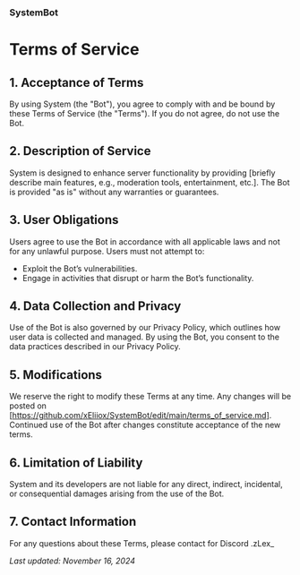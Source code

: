 ### SystemBot

# Terms of Service

## 1. Acceptance of Terms
By using System (the "Bot"), you agree to comply with and be bound by these Terms of Service (the "Terms"). If you do not agree, do not use the Bot.

## 2. Description of Service
System is designed to enhance server functionality by providing [briefly describe main features, e.g., moderation tools, entertainment, etc.]. The Bot is provided "as is" without any warranties or guarantees.

## 3. User Obligations
Users agree to use the Bot in accordance with all applicable laws and not for any unlawful purpose. Users must not attempt to:
- Exploit the Bot’s vulnerabilities.
- Engage in activities that disrupt or harm the Bot’s functionality.

## 4. Data Collection and Privacy
Use of the Bot is also governed by our Privacy Policy, which outlines how user data is collected and managed. By using the Bot, you consent to the data practices described in our Privacy Policy.

## 5. Modifications
We reserve the right to modify these Terms at any time. Any changes will be posted on [https://github.com/xEliiox/SystemBot/edit/main/terms_of_service.md]. Continued use of the Bot after changes constitute acceptance of the new terms.

## 6. Limitation of Liability
System and its developers are not liable for any direct, indirect, incidental, or consequential damages arising from the use of the Bot.

## 7. Contact Information
For any questions about these Terms, please contact for Discord .zLex_

_Last updated: November 16, 2024_
